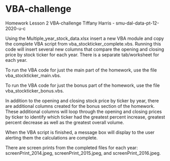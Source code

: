 # VBA-challenge
Homework Lesson 2 VBA-challenge
Tiffany Harris - smu-dal-data-pt-12-2020-u-c

Using the Multiple_year_stock_data.xlsx insert a new VBA module and copy the complete VBA script from vba_stockticker_complete.vbs. Running this code will insert several new columns that compare the opening and closing price by stock ticker for each year. There is a separate tab/worksheet for each year.

To run the VBA code for just the main part of the homework, use the file vba_stockticker_main.vbs.

To run the VBA code for just the bonus part of the homework, use the file vba_stockticker_bonus.vbs.

In addition to the opening and closing stock price by ticker by year, there are additional columns created for the bonus section of the homework. These additional columns will loop through the opening and closing prices by ticker to identify which ticker had the greatest percent increase, greatest percent decrease as well as the greatest overall volume.

When the VBA script is finished, a message box will display to the user alerting them the calculations are complete. 

There are screen prints from the completed files for each year: screenPrint_2014.jpeg, screenPrint_2015.jpeg, and screenPrint_2016.jpeg.
